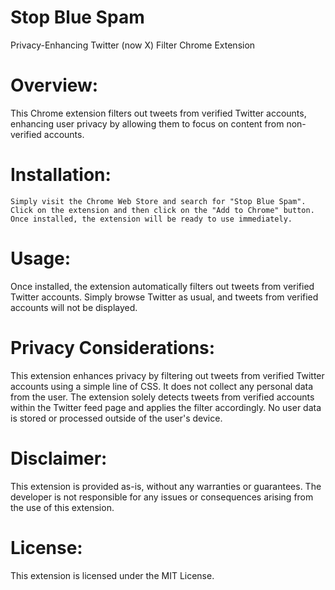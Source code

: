 # Stop Blue Spam

Privacy-Enhancing Twitter (now X) Filter Chrome Extension

# Overview:

This Chrome extension filters out tweets from verified Twitter accounts, enhancing user privacy by allowing them to focus on content from non-verified accounts.

# Installation:

    Simply visit the Chrome Web Store and search for "Stop Blue Spam". 
    Click on the extension and then click on the "Add to Chrome" button. 
    Once installed, the extension will be ready to use immediately.

# Usage:

Once installed, the extension automatically filters out tweets from verified Twitter accounts. Simply browse Twitter as usual, and tweets from verified accounts will not be displayed.

# Privacy Considerations:

This extension enhances privacy by filtering out tweets from verified Twitter accounts using a simple line of CSS. It does not collect any personal data from the user. The extension solely detects tweets from verified accounts within the Twitter feed page and applies the filter accordingly. No user data is stored or processed outside of the user's device.

# Disclaimer:

This extension is provided as-is, without any warranties or guarantees. The developer is not responsible for any issues or consequences arising from the use of this extension.

# License:

This extension is licensed under the MIT License.

